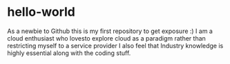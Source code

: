 # hello-world
As a newbie to Github this is my first repository to get exposure :)
I am a cloud enthusiast who lovesto explore cloud as a paradigm rather than restricting myself to a service provider
I also feel that Industry knowledge is highly essential along with the coding stuff.
